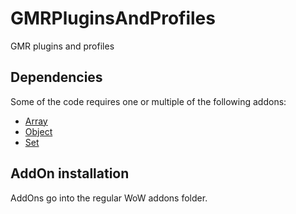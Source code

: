 # GMRPluginsAndProfiles

GMR plugins and profiles

## Dependencies

Some of the code requires one or multiple of the following addons:

* [Array](https://github.com/SanjoSolutions/LuaArray)
* [Object](https://github.com/SanjoSolutions/LuaObject)
* [Set](https://github.com/SanjoSolutions/LuaSet)

## AddOn installation

AddOns go into the regular WoW addons folder.
